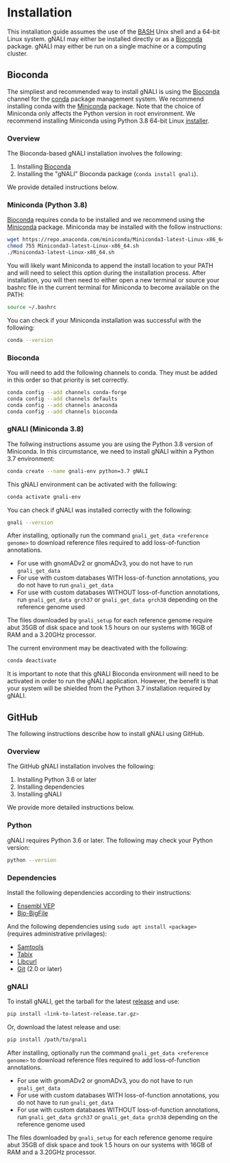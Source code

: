 # Installation #

This installation guide assumes the use of the [BASH](https://en.wikipedia.org/wiki/Bash_(Unix_shell)) Unix shell and a 64-bit Linux system. gNALI may either be installed directly or as a [Bioconda](https://bioconda.github.io/) package. gNALI may either be run on a single machine or a computing cluster.

## Bioconda ##

The simpliest and recommended way to install gNALI is using the [Bioconda](https://bioconda.github.io/) channel for the [conda](https://conda.io/docs/intro.html) package management system. We recommend installing conda with the [Miniconda](https://conda.io/miniconda.html) package. Note that the choice of Miniconda only affects the Python version in root environment. We recommend installing Miniconda using Python 3.8 64-bit Linux [installer](https://repo.anaconda.com/miniconda/Miniconda3-latest-Linux-x86_64.sh).

### Overview ###

The Bioconda-based gNALI installation involves the following:

 1. Installing [Bioconda](https://bioconda.github.io/)
 2. Installing the "gNALI" Bioconda package (`conda install gnali`).

We provide detailed instructions below.

### Miniconda (Python 3.8) ###

[Bioconda](https://bioconda.github.io/) requires conda to be installed and we recommend using the [Miniconda](https://conda.io/miniconda.html) package. Miniconda may be installed with the follow instructions:

```bash
wget https://repo.anaconda.com/miniconda/Miniconda3-latest-Linux-x86_64.sh
chmod 755 Miniconda3-latest-Linux-x86_64.sh
./Miniconda3-latest-Linux-x86_64.sh
```

You will likely want Miniconda to append the install location to your PATH and will need to select this option during the installation process. After installation, you will then need to either open a new terminal or source your bashrc file in the current terminal for Miniconda to become available on the PATH:

```bash
source ~/.bashrc
```

You can check if your Miniconda installation was successful with the following:

```bash
conda --version
```

### Bioconda ###

You will need to add the following channels to conda. They must be added in this order so that priority is set correctly.

```bash
conda config --add channels conda-forge
conda config --add channels defaults
conda config --add channels anaconda
conda config --add channels bioconda
```


### gNALI (Miniconda 3.8) ###

The follwing instructions assume you are using the Python 3.8 version of Miniconda. In this circumstance, we need to install gNALI within a Python 3.7 environment:

```bash
conda create --name gnali-env python=3.7 gNALI
```

This gNALI environment can be activated with the following:

```bash
conda activate gnali-env
```

You can check if gNALI was installed correctly with the following:

```bash
gnali --version
```

After installing, optionally run the command `gnali_get_data <reference genome>` to download reference files required to add loss-of-function annotations.
* For use with gnomADv2 or gnomADv3, you do not have to run `gnali_get_data`
* For use with custom databases WITH loss-of-function annotations, you do not have to run `gnali_get_data`
* For use with custom databases WITHOUT loss-of-function annotations, run `gnali_get_data grch37` or `gnali_get_data grch38` depending on the reference genome used

The files downloaded by `gnali_setup` for each reference genome require abut 35GB of disk space and took 1.5 hours on our systems with 16GB of RAM and a 3.20GHz processor.

The current environment may be deactivated with the following:

```bash
conda deactivate
```

It is important to note that this gNALI Bioconda environment will need to be activated in order to run the gNALI application. However, the benefit is that your system will be shielded from the Python 3.7 installation required by gNALI.

## GitHub ##

The following instructions describe how to install gNALI using GitHub.

### Overview ###

The GitHub gNALI installation involves the following:

 1. Installing Python 3.6 or later
 2. Installing dependencies 
 3. Installing gNALI

We provide more detailed instructions below.

### Python ###

gNALI requires Python 3.6 or later. The following may check your Python version:

```bash
python --version
```

### Dependencies ###

Install the following dependencies according to their instructions:

* [Ensembl VEP](http://uswest.ensembl.org/info/docs/tools/vep/script/vep_download.html)
* [Bio-BigFile](https://metacpan.org/pod/Bio::DB::BigFile)

And the following dependencies using `sudo apt install <package>` (requires administrative privilages):

* [Samtools](http://www.htslib.org/)
* [Tabix](http://www.htslib.org/doc/tabix.html)
* [Libcurl](https://curl.se/libcurl/)
* [Git](https://git-scm.com/) (2.0 or later)

### gNALI ###

To install gNALI, get the tarball for the latest [release](https://github.com/phac-nml/gnali/releases) and use:

```bash
pip install <link-to-latest-release.tar.gz>
```

Or, download the latest release and use:
```bash
pip install /path/to/gnali
```

After installing, optionally run the command `gnali_get_data <reference genome>` to download reference files required to add loss-of-function annotations.
* For use with gnomADv2 or gnomADv3, you do not have to run `gnali_get_data`
* For use with custom databases WITH loss-of-function annotations, you do not have to run `gnali_get_data`
* For use with custom databases WITHOUT loss-of-function annotations, run `gnali_get_data grch37` or `gnali_get_data grch38` depending on the reference genome used

The files downloaded by `gnali_setup` for each reference genome require abut 35GB of disk space and took 1.5 hours on our systems with 16GB of RAM and a 3.20GHz processor.
